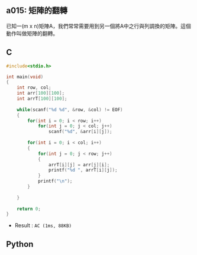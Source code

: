 ## a015: 矩陣的翻轉
已知一(m x n)矩陣A，我們常常需要用到另一個將A中之行與列調換的矩陣。這個動作叫做矩陣的翻轉。

## C
```C
#include<stdio.h>

int main(void)
{
	int row, col;
	int arr[100][100];
	int arrT[100][100];
	
	while(scanf("%d %d", &row, &col) != EOF)
	{
		for(int i = 0; i < row; i++)
			for(int j = 0; j < col; j++)
				scanf("%d", &arr[i][j]);
		
		for(int i = 0; i < col; i++)
		{
			for(int j = 0; j < row; j++)
			{
				arrT[i][j] = arr[j][i];
				printf("%d ", arrT[i][j]);
			}
			printf("\n");
		}
			
	}
	
	return 0;
}
```
 * Result : `AC (1ms, 88KB)`

## Python
